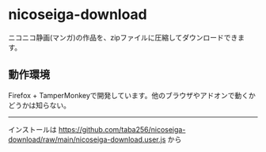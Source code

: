 # nicoseiga-download
ニコニコ静画(マンガ)の作品を、zipファイルに圧縮してダウンロードできます。

## 動作環境
Firefox + TamperMonkeyで開発しています。他のブラウザやアドオンで動くかどうかは知らない。

---
インストールは https://github.com/taba256/nicoseiga-download/raw/main/nicoseiga-download.user.js から
